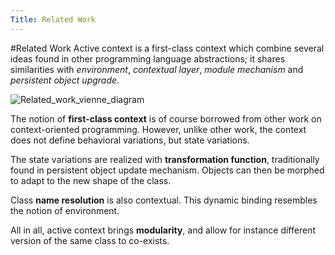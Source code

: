 ```yaml
---
Title: Related Work
---
```

#Related Work
Active context is a first-class context which combine several ideas found in other programming language abstractions; it shares similarities with *environment*, *contextual layer*, *module mechanism* and *persistent object upgrade*. 

![Related_work_vienne_diagram](%assets_url%/files/b2/s623h572b8u2i5mqgxi43sh24ndysx/Picture-1.png)

The notion of **first-class context** is of course borrowed from other work on context-oriented programming. However, unlike other work, the context does not define behavioral variations, but state variations.

The state variations are realized with **transformation function**, traditionally found in persistent object update mechanism. Objects can then be morphed to adapt to the new shape of the class.

Class **name resolution** is also contextual. This dynamic binding resembles the notion of environment. 

All in all, active context brings **modularity**, and allow for instance different version of the same class to co-exists.

